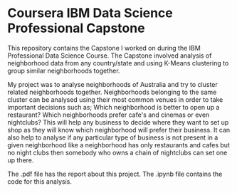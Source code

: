 # Coursera IBM Data Science Professional Capstone

This repository contains the Capstone I worked on during the IBM Professional Data Science Course.
The Capstone involved analysis of neighborhood data from any country/state and using K-Means clustering to group similar neighborhoods together.

My project was to analyse neighborhoods of Australia and try to cluster related neighborhoods together. 
Neighborhoods belonging to the same cluster can be analysed using their most common venues in order to take important 
decisions such as; 
Which neighborhood is better to open up a restaurant? 
Which neighborhoods prefer cafe's and cinemas or even nightclubs?
This will help any business to decide where they want to set up shop as they will know which neighborhood will prefer their business. 
It can also help to analyse if any particular type of business is not present in a given neighborhood like a neighborhood has only restaurants and cafes but no 
night clubs then somebody who owns a chain of nightclubs can set one up there.

The .pdf file has the report about this project.
The .ipynb file contains the code for this analysis.
